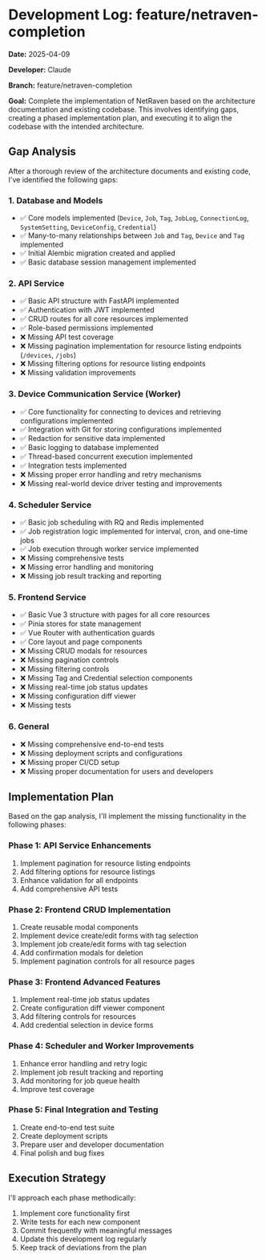 # Development Log: feature/netraven-completion

**Date:** 2025-04-09

**Developer:** Claude

**Branch:** feature/netraven-completion

**Goal:** Complete the implementation of NetRaven based on the architecture documentation and existing codebase. This involves identifying gaps, creating a phased implementation plan, and executing it to align the codebase with the intended architecture.

## Gap Analysis

After a thorough review of the architecture documents and existing code, I've identified the following gaps:

### 1. Database and Models
- ✅ Core models implemented (`Device`, `Job`, `Tag`, `JobLog`, `ConnectionLog`, `SystemSetting`, `DeviceConfig`, `Credential`)
- ✅ Many-to-many relationships between `Job` and `Tag`, `Device` and `Tag` implemented
- ✅ Initial Alembic migration created and applied
- ✅ Basic database session management implemented

### 2. API Service
- ✅ Basic API structure with FastAPI implemented
- ✅ Authentication with JWT implemented
- ✅ CRUD routes for all core resources implemented
- ✅ Role-based permissions implemented
- ❌ Missing API test coverage
- ❌ Missing pagination implementation for resource listing endpoints (`/devices`, `/jobs`) 
- ❌ Missing filtering options for resource listing endpoints
- ❌ Missing validation improvements

### 3. Device Communication Service (Worker)
- ✅ Core functionality for connecting to devices and retrieving configurations implemented
- ✅ Integration with Git for storing configurations implemented
- ✅ Redaction for sensitive data implemented
- ✅ Basic logging to database implemented
- ✅ Thread-based concurrent execution implemented
- ✅ Integration tests implemented
- ❌ Missing proper error handling and retry mechanisms
- ❌ Missing real-world device driver testing and improvements

### 4. Scheduler Service
- ✅ Basic job scheduling with RQ and Redis implemented
- ✅ Job registration logic implemented for interval, cron, and one-time jobs
- ✅ Job execution through worker service implemented
- ❌ Missing comprehensive tests
- ❌ Missing error handling and monitoring
- ❌ Missing job result tracking and reporting

### 5. Frontend Service
- ✅ Basic Vue 3 structure with pages for all core resources
- ✅ Pinia stores for state management
- ✅ Vue Router with authentication guards
- ✅ Core layout and page components
- ❌ Missing CRUD modals for resources
- ❌ Missing pagination controls
- ❌ Missing filtering controls
- ❌ Missing Tag and Credential selection components
- ❌ Missing real-time job status updates
- ❌ Missing configuration diff viewer
- ❌ Missing tests

### 6. General
- ❌ Missing comprehensive end-to-end tests
- ❌ Missing deployment scripts and configurations
- ❌ Missing proper CI/CD setup
- ❌ Missing proper documentation for users and developers

## Implementation Plan

Based on the gap analysis, I'll implement the missing functionality in the following phases:

### Phase 1: API Service Enhancements
1. Implement pagination for resource listing endpoints
2. Add filtering options for resource listings
3. Enhance validation for all endpoints
4. Add comprehensive API tests

### Phase 2: Frontend CRUD Implementation
1. Create reusable modal components
2. Implement device create/edit forms with tag selection
3. Implement job create/edit forms with tag selection
4. Add confirmation modals for deletion
5. Implement pagination controls for all resource pages

### Phase 3: Frontend Advanced Features
1. Implement real-time job status updates
2. Create configuration diff viewer component
3. Add filtering controls for resources
4. Add credential selection in device forms

### Phase 4: Scheduler and Worker Improvements
1. Enhance error handling and retry logic
2. Implement job result tracking and reporting
3. Add monitoring for job queue health
4. Improve test coverage

### Phase 5: Final Integration and Testing
1. Create end-to-end test suite
2. Create deployment scripts
3. Prepare user and developer documentation
4. Final polish and bug fixes

## Execution Strategy

I'll approach each phase methodically:
1. Implement core functionality first
2. Write tests for each new component
3. Commit frequently with meaningful messages
4. Update this development log regularly
5. Keep track of deviations from the plan 